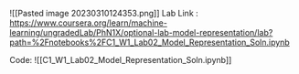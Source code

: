 ![[Pasted image 20230310124353.png]]
Lab Link : https://www.coursera.org/learn/machine-learning/ungradedLab/PhN1X/optional-lab-model-representation/lab?path=%2Fnotebooks%2FC1_W1_Lab02_Model_Representation_Soln.ipynb

Code:
![[C1_W1_Lab02_Model_Representation_Soln.ipynb]]

